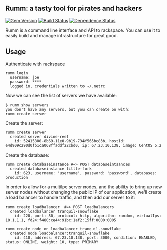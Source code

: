 ## Rumm: a tasty tool for pirates and hackers

[![Gem Version](https://badge.fury.io/rb/rumm.png)](http://badge.fury.io/rb/rumm)
[![Build Status](https://travis-ci.org/rackerlabs/rumm.png?branch=master)](https://travis-ci.org/rackerlabs/rumm)
[![Dependency Status](https://gemnasium.com/rackerlabs/rumm.png)](https://gemnasium.com/rackerlabs/rumm)


Rumm is a command line interface and API to rackspace. You can use it
to easily build and manage infrastructure for great good.


## Usage

Authenticate with rackspace

    rumm login
      username: joe
      password: ****
      logged in, credentials written to ~/.netrc
      

Now we can see the list of servers we have available:

    $ rumm show servers
    you don't have any servers, but you can create on with:
    rumm create server

Create the server:

    rumm create server
      created server divine-reef
        id: 52415800-8b69-11e0-9b19-734f565bc83b, hostId: e4d909c290d0fb1ca068ffaddf22cbd0, ip: 67.23.10.138, image: CentOS 5.2
        
Create the database:

    rumm create databaseinstance #=> POST databaseintsances
      created databaseinstance little-fork
        id: 623, username: 'username', password: 'password', databases: production

In order to allow for a multilpe server nodes, and the ability to
bring up new server nodes without changing the public IP of our
application, we'll create a load balancer to handle traffic, and then
add our server to it:

    rumm create loadbalancer  #=> POST loadbalancers
      created loadbalancer tranquil-snowflake
        id: 220, port: 80, protocol: http, algorithm: random, virtualIps: 10.1.1.1, fd24:f480:ce44:91bc:1af2:15ff:0000:0005

    rumm create node on loadbalancer tranquil-snowflake
      created node loadbalancer:tranquil-snowflake
        id: 410, address: 67.23.10.138, port: 3000, condition: ENABLED, status: ONLINE, weight: 10, type: PRIMARY
